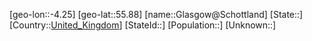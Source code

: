 ﻿---
location: [55.88,-4.25]
type: City
tags:
- geo/City


SpocWebEntityId: 30464
isDeleted: false
confidential: public

---
[geo-lon::-4.25]
[geo-lat::55.88]
[name::Glasgow@Schottland]
[State::]
[Country::[United_Kingdom](geo/Continent/Europe/United_Kingdom.md)]
[StateId::]
[Population::]
[Unknown::]

